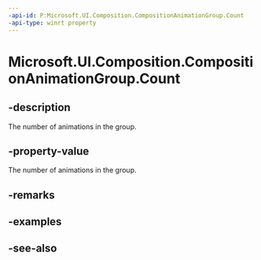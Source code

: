 ```yaml
---
-api-id: P:Microsoft.UI.Composition.CompositionAnimationGroup.Count
-api-type: winrt property
---
```


<!-- Property syntax
public int Count { get; }
-->

# Microsoft.UI.Composition.CompositionAnimationGroup.Count

## -description
The number of animations in the group.

## -property-value
The number of animations in the group.

## -remarks

## -examples

## -see-also
